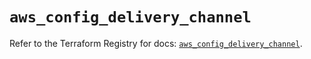 # `aws_config_delivery_channel`

Refer to the Terraform Registry for docs: [`aws_config_delivery_channel`](https://registry.terraform.io/providers/hashicorp/aws/6.10.0/docs/resources/config_delivery_channel).
